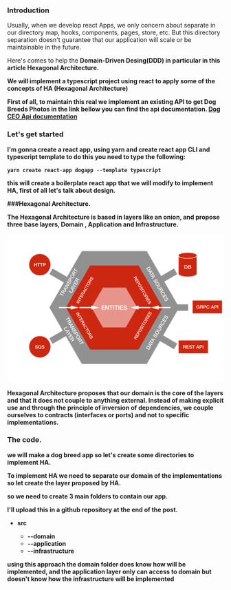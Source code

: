 ### Introduction

Usually, when we develop react Apps, we only concern about separate in our directory map, hooks, components, pages, store,  etc. But this directory separation doesn't guarantee that our application will scale or be maintainable in the future.

Here's comes to help the <b>Domain-Driven Desing(DDD)<b> in particular in this article Hexagonal Architecture.

We will implement a typescript project using react to apply some of the concepts of HA (Hexagonal Architecture)

First of all, to maintain this real we implement an existing API to get Dog Breeds Photos in the link bellow you can find the api documentation.
[Dog CEO Api documentation](https://dog.ceo/dog-api/documentation/)


### Let's get started

I'm gonna create a react app, using yarn and create react app CLI and typescript template to do this you need to type the following:


```javascript
yarn create react-app dogapp --template typescript
```

this will create a boilerplate react app that we will modify to implement HA, first of all let's talk about design.


###Hexagonal Architecture.

The Hexagonal Architecture is based in layers like an onion, and propose three base layers, Domain , Application and Infrastructure. 

![alt HA Diagram](https://raw.githubusercontent.com/esaraviam/esaraviam/main/images/hexagon.png "Hexagonal Architecture Diagram")

Hexagonal Architecture proposes that our domain is the core of the layers and that it does not couple to anything external. Instead of making explicit use and through the principle of inversion of dependencies, we couple ourselves to contracts (interfaces or ports) and not to specific implementations.

### The code.

we will make a dog breed app so let's create some directories to implement HA.

To implement HA we need to separate our domain of the implementations so let create the layer proposed by HA.

so we need to create 3 main folders to contain our app.

I'll upload this in a github repository at the end of the post.

<ul>
<li>src</li>
<ul>
  <li>--domain</li>
  <li>--application</li>
  <li>--infrastructure</li>

</ul>

</ul>

using this approach the domain folder does know how will be implemented, and the application layer only can access to domain but doesn't know how the infrastructure will be implemented


